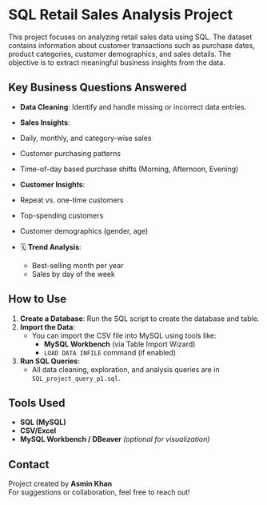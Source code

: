 # SQL Retail Sales Analysis Project

This project focuses on analyzing retail sales data using SQL. The dataset contains information about customer transactions such as purchase dates, product categories, customer demographics, and sales details. The objective is to extract meaningful business insights from the data.


##  Key Business Questions Answered

-  **Data Cleaning**: Identify and handle missing or incorrect data entries.
  
-  **Sales Insights**:
  - Daily, monthly, and category-wise sales
  - Customer purchasing patterns
  - Time-of-day based purchase shifts (Morning, Afternoon, Evening)
    
-  **Customer Insights**:
  - Repeat vs. one-time customers
  - Top-spending customers
  - Customer demographics (gender, age)
    
- 🗓 **Trend Analysis**:
  - Best-selling month per year
  - Sales by day of the week


##  How to Use

1. **Create a Database**: Run the SQL script to create the database and table.
2. **Import the Data**:
   - You can import the CSV file into MySQL using tools like:
     - **MySQL Workbench** (via Table Import Wizard)
     - `LOAD DATA INFILE` command (if enabled)
3. **Run SQL Queries**:
   - All data cleaning, exploration, and analysis queries are in `SQL_project_query_p1.sql`.


##  Tools Used

- **SQL (MySQL)**
- **CSV/Excel**
- **MySQL Workbench / DBeaver** *(optional for visualization)*


##  Contact

Project created by **Asmin Khan**  
For suggestions or collaboration, feel free to reach out!






